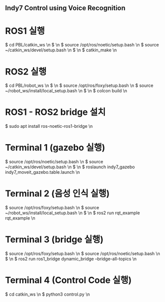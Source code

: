 ## Indy7 Control using Voice Recognition

# ROS1 실행
$ cd PBL/catkin_ws \n
$ \n
$ source /opt/ros/noetic/setup.bash \n
$ source ~/catkin_ws/devel/setup.bash \n
$ \n
$ catkin_make \n

# ROS2 실행
$ cd PBL/robot_ws \n
$ \n
$ source /opt/ros/foxy/setup.bash \n
$ source ~/robot_ws/install/local_setup.bash \n
$ \n
$ colcon build \n

# ROS1 - ROS2 bridge 설치
$ sudo apt install ros-noetic-ros1-bridge \n

# Terminal 1 (gazebo 실행)
$ source /opt/ros/noetic/setup.bash \n
$ source ~/catkin_ws/devel/setup.bash \n
$ \n
$ roslaunch indy7_gazebo indy7_moveit_gazebo.table.launch \n

# Terminal 2 (음성 인식 실행)
$ source /opt/ros/foxy/setup.bash \n
$ source ~/robot_ws/install/local_setup.bash \n
$ \n
$ ros2 run rqt_example rqt_example \n

# Terminal 3 (bridge 실행)
$ source /opt/ros/foxy/setup.bash \n
$ source /opt/ros/noetic/setup.bash \n
$ \n
$ ros2 run ros1_bridge dynamic_bridge –bridge-all-topics \n

# Terminal 4 (Control Code 실행)
$ cd catkin_ws \n
$ python3 control.py \n
